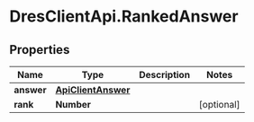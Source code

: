 # DresClientApi.RankedAnswer

## Properties

Name | Type | Description | Notes
------------ | ------------- | ------------- | -------------
**answer** | [**ApiClientAnswer**](ApiClientAnswer.md) |  | 
**rank** | **Number** |  | [optional] 


